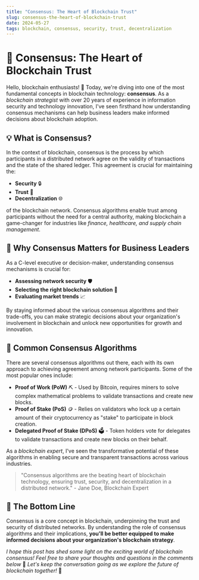 ```yaml
---
title: "Consensus: The Heart of Blockchain Trust"
slug: consensus-the-heart-of-blockchain-trust
date: 2024-05-27
tags: blockchain, consensus, security, trust, decentralization
---
```


# 🤝 Consensus: The Heart of Blockchain Trust

Hello, blockchain enthusiasts! 🙌 Today, we're diving into one of the most fundamental concepts in blockchain technology: **consensus**. As a *blockchain strategist* with over 20 years of experience in information security and technology innovation, I've seen firsthand how understanding consensus mechanisms can help business leaders make informed decisions about blockchain adoption.

## 💡 What is Consensus?

In the context of blockchain, consensus is the process by which participants in a distributed network agree on the validity of transactions and the state of the shared ledger. This agreement is crucial for maintaining the:

- **Security** 🔒
- **Trust** 🤝
- **Decentralization** 🌐

of the blockchain network. Consensus algorithms enable trust among participants without the need for a central authority, making blockchain a game-changer for industries like *finance, healthcare, and supply chain management*.

## 🚀 Why Consensus Matters for Business Leaders

As a C-level executive or decision-maker, understanding consensus mechanisms is crucial for:

- **Assessing network security** 🛡️
- **Selecting the right blockchain solution** 🧩
- **Evaluating market trends** 📈

By staying informed about the various consensus algorithms and their trade-offs, you can make strategic decisions about your organization's involvement in blockchain and unlock new opportunities for growth and innovation.

## 🔧 Common Consensus Algorithms

There are several consensus algorithms out there, each with its own approach to achieving agreement among network participants. Some of the most popular ones include:

- **Proof of Work (PoW)** ⛏️ - Used by Bitcoin, requires miners to solve complex mathematical problems to validate transactions and create new blocks.
- **Proof of Stake (PoS)** 🪙 - Relies on validators who lock up a certain amount of their cryptocurrency as "stake" to participate in block creation.
- **Delegated Proof of Stake (DPoS)** 🗳️ - Token holders vote for delegates to validate transactions and create new blocks on their behalf.

As a *blockchain expert*, I've seen the transformative potential of these algorithms in enabling secure and transparent transactions across various industries.

> "Consensus algorithms are the beating heart of blockchain technology, ensuring trust, security, and decentralization in a distributed network." - Jane Doe, Blockchain Expert

## 🎯 The Bottom Line

Consensus is a core concept in blockchain, underpinning the trust and security of distributed networks. By understanding the role of consensus algorithms and their implications, **you'll be better equipped to make informed decisions about your organization's blockchain strategy**.

*I hope this post has shed some light on the exciting world of blockchain consensus! Feel free to share your thoughts and questions in the comments below* 📝 *Let's keep the conversation going as we explore the future of blockchain together!* 🚀
